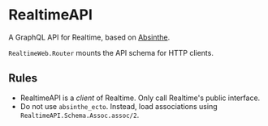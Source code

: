 # RealtimeAPI

A GraphQL API for Realtime, based on [Absinthe](http://absinthe-graphql.org).

`RealtimeWeb.Router` mounts the API schema for HTTP clients.

## Rules

- RealtimeAPI is a _client_ of Realtime. Only call Realtime's public interface.
- Do not use `absinthe_ecto`. Instead, load associations using `RealtimeAPI.Schema.Assoc.assoc/2`.
